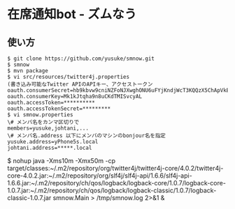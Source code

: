 # 在席通知bot - ズムなう

## 使い方
```
$ git clone https://github.com/yusuke/smnow.git  
$ smnow  
$ mvn package  
$ vi src/resources/twitter4j.properties  
(書き込み可能なTwitter APIのAPIキー、アクセストークン  
oauth.consumerSecret=hb9kbvw9cniNZFoNJXwghONU6uFYjKndjWcT3KQQzX5ChApVkE  
oauth.consumerKey=Mk1kJtqha9n8uCKdTMISvcyAL  
oauth.accessToken=**********  
oauth.accessTokenSecret=*********
$ vi smnow.properties  
\# メンバ名をカンマ区切りで  
members=yusuke,johtani,...  
\# メンバ名.address 以下にメンバのマシンのbonjour名を指定  
yusuke.address=yPhone5s.local  
johtani.address=*****.local  
```
$ nohup java -Xms10m -Xmx50m -cp target/classes:~/.m2/repository/org/twitter4j/twitter4j-core/4.0.2/twitter4j-core-4.0.2.jar:~/.m2/repository/org/slf4j/slf4j-api/1.6.6/slf4j-api-1.6.6.jar:~/.m2/repository/ch/qos/logback/logback-core/1.0.7/logback-core-1.0.7.jar:~/.m2/repository/ch/qos/logback/logback-classic/1.0.7/logback-classic-1.0.7.jar smnow.Main > /tmp/smnow.log 2>&1 &
